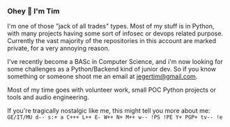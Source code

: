 ### Ohey :wave: I'm Tim

I'm one of those "jack of all trades" types. Most of my stuff is in Python, with many projects having some sort of infosec or devops related purpose.
Currently the vast majority of the repositories in this account are marked private, for a very annoying reason.

I've recently become a BASc in Computer Science, and i'm now looking for some challenges as a Python/Backend kind of junior dev. So if you know something or someone shoot me an email at jegertim@gmail.com.

Most of my time goes with volunteer work, small POC Python projects or tools and audio engineering.

If you're tragically nostalgic like me, this might tell you more about me:  
`GE/IT/MU d-- s:+ a C+++ L++ E- W++ N+ M++ w-- !PS !PE Y+ PGP+ tv-- !e`


<!--
**Veticus/veticus** is a ✨ _special_ ✨ repository because its `README.md` (this file) appears on your GitHub profile.

Here are some ideas to get you started:

- 🔭 I’m currently working on ...
- 🌱 I’m currently learning ...
- 👯 I’m looking to collaborate on ...
- 🤔 I’m looking for help with ...
- 💬 Ask me about ...
- 📫 How to reach me: ...
- 😄 Pronouns: ...
- ⚡ Fun fact: ...
-->
